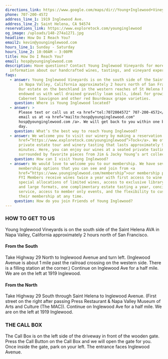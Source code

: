 ```yaml
---
directions_link: https://www.google.com/maps/dir//Young+Inglewood+Vineyards,+1919+Inglewood+Ave,+St+Helena,+CA+94574/@38.4829002,-122.4576348,17z/data=!4m9!4m8!1m0!1m5!1m1!1s0x80845129d0b14dbd:0xc5e5a83d96dde51d!2m2!1d-122.4554103!2d38.4828658!3e0
phone: 707-200-4572
address_line_1: 1919 Inglewood Ave.
address_line_2: Saint Helena, CA 94574
reservations_link: https://www.exploretock.com/younginglewood
og_image: /uploads/148-274a1271.jpg
headline: How Do I Reach You?
email2: kevin@younginglewood.com
hours_line_1: Sunday - Saturday
hours_line_2: 10:00AM – 3:00PM
title: How Do I Reach You?
email: hosp@younginglewood.com
description: Have questions? Contact Young Inglewood Vineyards for more
  information about our handcrafted wines, tastings, and vineyard experiences.
faqs:
  - answer: Young Inglewood Vineyards is on the south side of the Saint Helena AVA
      in Napa Valley, California approximately 2 hours north of San Francisco.
      Our estate on the benchland in the western reaches of St Helena has
      endowed us with well drained gravelly loam soils, ideal for growing
      Cabernet Sauvignon and other red Bourdeaux grape varieties.
    question: Where is Young Inglewood located?
  - answer: >
      Please text or call us at <a href="tel:7072004572" 707-200-4572</a> or
      email us at <a href="mailto:hosp@younginglewood.com"
      hosp@younginglewood.com /a>. We will get back to you within one business
      day.
    question: What’s the best way to reach Young Inglewood?
  - answer: We welcome you to visit our winery by making a reservation on <a
      href=“https://www.exploretock.com/younginglewood”>Tock</a>. We offer a
      private estate tour and winery tasting that lasts approximately 90
      minutes. Here, you can enjoy our wines at a seated private tasting
      surrounded by favorite pieces from Jim & Jacky Young’s art collection.
    question: How can I visit Young Inglewood?
  - answer: We would love to welcome you to our membership. We have several
      membership options that you can see and join from <a
      href=“https://www.younginglewood.com/membership”>our membership page</a>.
      FYI Members receive wines twice a year with first access to wine releases,
      special allocations of limited wines, access to exclusive library wines
      and large formats, one complimentary estate tasting a year, concierge
      service, access to member only events, and the flexibility to customize
      their membership at any time.
    question: How do you join Friends of Young Inglewood?
---
```

### HOW TO GET TO US

Young Inglewood Vineyards is on the south side of the Saint Helena AVA in Napa Valley, California approximately 2 hours north of San Francisco.

#### From the South

Take Highway 29 North to Inglewood Avenue and turn left. (Inglewood Avenue is about 1 mile past the railroad crossing on the western side. There is a filling station at the corner.) Continue on Inglewood Ave for a half mile. We are on the left at 1919 Inglewood.

#### From the North

Take Highway 29 South through Saint Helena to Inglewood Avenue. (First street on the right after passing Press Restaurant & Napa Valley Museum of Arts and Culture (The MAC)). Continue on Inglewood Ave for a half mile. We are on the left at 1919 Inglewood.

### THE CALL BOX

The Call Box is on the left side of the driveway in front of the wooden gate. Press the Call Button on the Call Box and we will open the gate for you. Once inside the gate, park on your left. The entrance faces Inglewood Avenue.